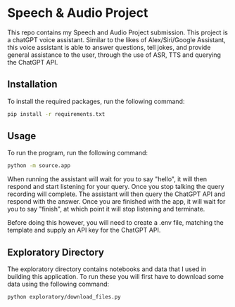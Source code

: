 # Speech & Audio Project

This repo contains my Speech and Audio Project submission. This project is a chatGPT voice assistant.
Similar to the likes of Alex/Siri/Google Assistant, this voice assistant is able to answer questions, tell jokes, and
provide general assistance to the user, through the use of ASR, TTS and querying the ChatGPT API.

## Installation

To install the required packages, run the following command:

```bash
pip install -r requirements.txt
```

## Usage

To run the program, run the following command:

```bash
python -m source.app
```

When running the assistant will wait for you to say "hello", it will then respond and start listening for your query. Once you stop talking the query recording will complete. The assistant will then query the ChatGPT API and respond with the answer.
Once you are finished with the app, it will wait for you to say "finish", at which point it will stop listening and terminate.

Before doing this however, you will need to create a .env file, matching the template and supply an API key for the
ChatGPT API.

## Exploratory Directory

The exploratory directory contains notebooks and data that I used in building this application.
To run these you will first have to download some data using the following command:

```bash
python exploratory/download_files.py
```